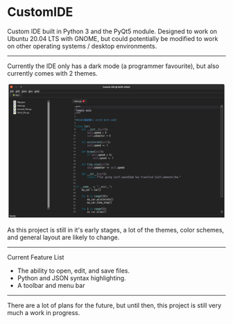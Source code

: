 # CustomIDE

Custom IDE built in Python 3 and the PyQt5 module. Designed to work on Ubuntu 20.04 LTS with GNOME, 
but could potentially be modified to work on other operating systems / desktop environments.

---

Currently the IDE only has a dark mode (a programmer favourite), but also currently comes with 2 themes.

![current_ide](readme_assets/current_sample_main.png "Sample Custom IDE")

As this project is still in it's early stages, a lot of the themes, color schemes, and general layout 
are likely to change.

---

Current Feature List
 - The ability to open, edit, and save files.
 - Python and JSON syntax highlighting.
 - A toolbar and menu bar

---

There are a lot of plans for the future, but until then, this project is still very much a work in progress.
